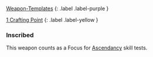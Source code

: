 [Weapon-Templates](Game/Weapon-Templates)
{: .label .label-purple }

[1 Crafting Point](Game/Designing-Weapons#Crafting%20Points)
{: .label .label-yellow }

### Inscribed

This weapon counts as a Focus for [Ascendancy](Game/Core/Intuition.md#Ascendancy) skill tests.
